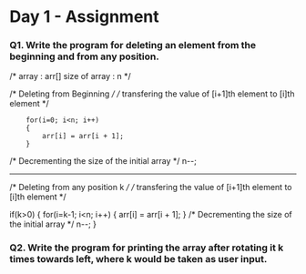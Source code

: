 # Day 1 - Assignment

### Q1. Write the program for deleting an element from the beginning and from any position.

/* 
	array         : arr[]
	size of array : n
*/

/* Deleting from Beginning */
/* transfering the value of [i+1]th element to [i]th element */

		for(i=0; i<n; i++)
		{
			arr[i] = arr[i + 1];
		}
/* Decrementing the size of the initial array */
		n--;

--------------------------------------------------------------------------------

/* Deleting from any position k */
/* transfering the value of [i+1]th element to [i]th element */

   if(k>0)
   {
		for(i=k-1; i<n; i++)
		{
			arr[i] = arr[i + 1];
		}
/* Decrementing the size of the initial array */
		n--;
	}

### Q2. Write the program for printing the array after rotating it k times towards left, where k would be taken as user input.


